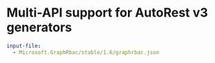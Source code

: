 # Multi-API support for AutoRest v3 generators

``` yaml $(enable-multi-api)
input-file:
  - Microsoft.GraphRbac/stable/1.6/graphrbac.json
```
